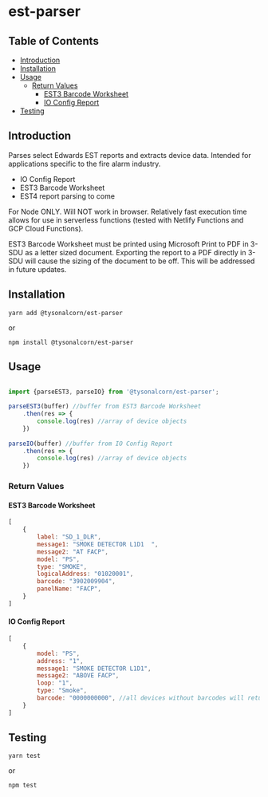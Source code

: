 # est-parser

## Table of Contents

- [Introduction](#introduction)
- [Installation](#installation)
- [Usage](#usage)
  - [Return Values](#return-values)
    - [EST3 Barcode Worksheet](#est3-barcode-worksheet)
    - [IO Config Report](#io-config-report)
- [Testing](#testing)

## Introduction

 Parses select Edwards EST reports and extracts device data. Intended for applications specific to the fire alarm industry.

- IO Config Report
- EST3 Barcode Worksheet
- EST4 report parsing to come

For Node ONLY. Will NOT work in browser. Relatively fast execution time allows for use in serverless functions (tested with Netlify Functions and GCP Cloud Functions).

EST3 Barcode Worksheet must be printed using Microsoft Print to PDF in 3-SDU as a letter sized document. Exporting the report to a PDF directly in 3-SDU will cause the sizing of the document to be off. This will be addressed in future updates.

## Installation

    yarn add @tysonalcorn/est-parser
or

    npm install @tysonalcorn/est-parser

## Usage

```javascript

import {parseEST3, parseIO} from '@tysonalcorn/est-parser';

parseEST3(buffer) //buffer from EST3 Barcode Worksheet
    .then(res => {
        console.log(res) //array of device objects
    })
    
parseIO(buffer) //buffer from IO Config Report
    .then(res => {
        console.log(res) //array of device objects
    })
```

### Return Values

#### EST3 Barcode Worksheet

```javascript
[
    {
        label: "SD_1_DLR",
        message1: "SMOKE DETECTOR L1D1  ",
        message2: "AT FACP",
        model: "PS",
        type: "SMOKE",
        logicalAddress: "01020001",
        barcode: "3902009904",
        panelName: "FACP",
    }
]
```

#### IO Config Report

```javascript
[
    {
        model: "PS",
        address: "1",
        message1: "SMOKE DETECTOR L1D1",
        message2: "ABOVE FACP",
        loop: "1",
        type: "Smoke",
        barcode: "0000000000", //all devices without barcodes will return this string
    }
]
```

## Testing

    yarn test
or

    npm test
